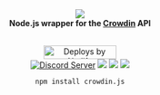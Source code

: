 <div align="center">
  <img src="https://i.imgur.com/F0poKy4.png"><br>
  <b>Node.js wrapper for the <a href="https://support.crowdin.com/api/api-integration-setup/">Crowdin</a> API</b>
  <br><br>
  <p>
    <a href="https://netlify.com/"><img src="https://i.imgur.com/oJjg6fA.png" alt="Deploys by Netlify" width="128" height="24"></a>
    <br>
    <a href="https://support.switchblade.xyz/"><img src="https://img.shields.io/badge/dynamic/json.svg?label=chat%20on%20Discord&colorB=7289DA&url=https%3A%2F%2Fdiscordapp.com%2Fapi%2Fservers%2F445203868624748555%2Fembed.json&query=%24.members.length&suffix=%20online" alt="Discord Server"/></a>
    <a href="https://travis-ci.org/SwitchbladeBot/crowdin.js"><img src="https://api.travis-ci.org/SwitchbladeBot/crowdin.js.svg"/></a>
    <a href="https://david-dm.org/SwitchbladeBot/crowdin.js"><img src="https://david-dm.org/SwitchbladeBot/crowdin.js/status.svg"/></a>
    <a href="https://david-dm.org/SwitchbladeBot/crowdin.js?type=dev"><img src="https://david-dm.org/SwitchbladeBot/crowdin.js/dev-status.svg"/></a>
  </p>
  
  `npm install crowdin.js`
</div>
